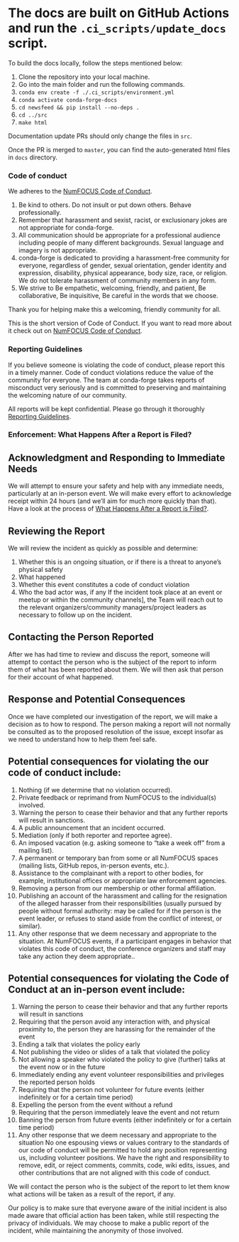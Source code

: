 # The docs are built on GitHub Actions and run the ``.ci_scripts/update_docs`` script.

To build the docs locally, follow the steps mentioned below:
 1.  Clone the repository into your local machine.
 2.  Go into the main folder and run the following commands.  
 3. ``conda env create -f ./.ci_scripts/environment.yml``
 4. ``conda activate conda-forge-docs``
 5. ``cd newsfeed && pip install --no-deps .``
 6. ``cd ../src``
 7. ``make html``

Documentation update PRs should only change the files in ``src``. 

Once the PR is merged to ``master``, you can find the auto-generated html files in ``docs`` directory.


### Code of conduct

We adheres to the [NumFOCUS Code of Conduct](https://numfocus.org/code-of-conduct).

1. Be kind to others. Do not insult or put down others. Behave professionally. 
2. Remember that harassment and sexist, racist, or exclusionary jokes are not appropriate for conda-forge.
3. All communication should be appropriate for a professional audience including people of many different backgrounds. Sexual language and imagery is not appropriate.
4. conda-forge is dedicated to providing a harassment-free community for everyone, regardless of gender, sexual orientation, gender identity and expression, disability, physical appearance, body size, race, or religion. We do not tolerate harassment of community members in any form.
5. We strive to Be empathetic, welcoming, friendly, and patient, Be collaborative, Be inquisitive, Be careful in the words that we choose.

Thank you for helping make this a welcoming, friendly community for all.

This is the short version of Code of Conduct. If you want to read more about it check out on [NumFOCUS Code of Conduct](https://numfocus.org/code-of-conduct).


### Reporting Guidelines

If you believe someone is violating the code of conduct, please report this in a timely manner. Code of conduct violations reduce the value of the community for everyone. The team at conda-forge takes reports of misconduct very seriously and is committed to preserving and maintaining the welcoming nature of our community.

All reports will be kept confidential. Please go through it thoroughly [Reporting Guidelines](https://numfocus.org/code-of-conduct#reporting-guidelines).






### Enforcement: What Happens After a Report is Filed?
## Acknowledgment and Responding to Immediate Needs

We will attempt to ensure your safety and help with any immediate needs, particularly at an in-person event. We will make every effort to acknowledge receipt within 24 hours (and we’ll aim for much more quickly than that). Have a look at the process of [What Happens After a Report is Filed?](https://numfocus.org/code-of-conduct#enforcement).

 
## Reviewing the Report
We will review the incident as quickly as possible and determine:

1. Whether this is an ongoing situation, or if there is a threat to anyone’s physical safety
2. What happened
3. Whether this event constitutes a code of conduct violation
4. Who the bad actor was, if any
If the incident took place at an event or meetup or within the community channels], the Team will reach out to the relevant organizers/community managers/project leaders as necessary to follow up on the incident.

## Contacting the Person Reported
After we has had time to review and discuss the report, someone will attempt to contact the person who is the subject of the report to inform them of what has been reported about them. We will then ask that person for their account of what happened.

 
## Response and Potential Consequences
Once we have completed our investigation of the report, we will make a decision as to how to respond. The person making a report will not normally be consulted as to the proposed resolution of the issue, except insofar as we need to understand how to help them feel safe.

## Potential consequences for violating the our code of conduct include:

1. Nothing (if we determine that no violation occurred).
2. Private feedback or reprimand from NumFOCUS to the individual(s) involved.
3. Warning the person to cease their behavior and that any further reports will result in sanctions.
4. A public announcement that an incident occurred.
5. Mediation (only if both reporter and reportee agree).
6. An imposed vacation (e.g. asking someone to “take a week off” from a mailing list).
7. A permanent or temporary ban from some or all NumFOCUS spaces (mailing lists, GitHub repos, in-person events, etc.).
8. Assistance to the complainant with a report to other bodies, for example, institutional offices or appropriate law enforcement agencies.
9. Removing a person from our membership or other formal affiliation.
10. Publishing an account of the harassment and calling for the resignation of the alleged harasser from their responsibilities (usually pursued by people without formal authority: may be called for if the person is the event leader, or refuses to stand aside from the conflict of interest, or similar).
11. Any other response that we deem necessary and appropriate to the situation.
At NumFOCUS events, if a participant engages in behavior that violates this code of conduct, the conference organizers and staff may take any action they deem appropriate..

## Potential consequences for violating the Code of Conduct at an in-person event include:

1. Warning the person to cease their behavior and that any further reports will result in sanctions
2. Requiring that the person avoid any interaction with, and physical proximity to, the person they are harassing for the remainder of the event
3. Ending a talk that violates the policy early
4. Not publishing the video or slides of a talk that violated the policy
5. Not allowing a speaker who violated the policy to give (further) talks at the event now or in the future
6. Immediately ending any event volunteer responsibilities and privileges the reported person holds
7. Requiring that the person not volunteer for future events  (either indefinitely or for a certain time period)
8. Expelling the person from the event without a refund
9. Requiring that the person immediately leave the event and not return
10. Banning the person from future events (either indefinitely or for a certain time period)
11. Any other response that we deem necessary and appropriate to the situation
No one espousing views or values contrary to the standards of our code of conduct will be permitted to hold any position representing us, including volunteer positions. We have the right and responsibility to remove, edit, or reject comments, commits, code, wiki edits, issues, and other contributions that are not aligned with this code of conduct.

We will contact the person who is the subject of the report to let them know what actions will be taken as a result of the report, if any.

Our policy is to make sure that everyone aware of the initial incident is also made aware that official action has been taken, while still respecting the privacy of individuals. We may choose to make a public report of the incident, while maintaining the anonymity of those involved.

